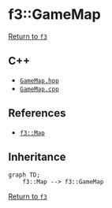 # f3::GameMap

[Return to `f3`](/docs/f3.md)

## C++

- [`GameMap.hpp`](/c++/include/GameMap.hpp)
- [`GameMap.cpp`](/c++/source/GameMap.cpp)

## References

- [`f3::Map`](/docs/f3/Map.md)

## Inheritance

```mermaid
graph TD;
    f3::Map --> f3::GameMap
```

[Return to `f3`](/docs/f3.md)